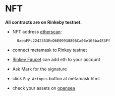# NFT


**All contracts are on Rinkeby testnet.**

* NFT address [etherscan](https://rinkeby.etherscan.io/address/0xeaffc2242353eed6e09930896ca06e165ba4e3ff):

		0xeaFFc2242353EeD6E09930896Ca06e165ba4E3Ff
			

* connect metamask to Rinkey testnet


* [Rinkey Faucet](https://faucet.rinkeby.io/) can add eth to your account

* Ask Mark for the signature
  
* click `Buy Artopus` button at metamask.html

* check your assets on [opensea](https://testnets.opensea.io/)
